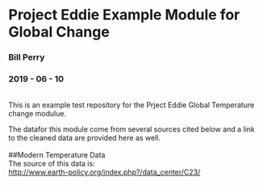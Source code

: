 # Project Eddie Example Module for Global Change   
### Bill Perry   
### 2019 - 06 - 10
<br>    
This is an example test repository for the Prject Eddie Global Temperature change modulue.

The datafor this module come from several sources cited below and a link to the cleaned data are provided here as well.   
<br> 
##Modern Temperature Data      
The source of this data is:   
http://www.earth-policy.org/index.php?/data_center/C23/


